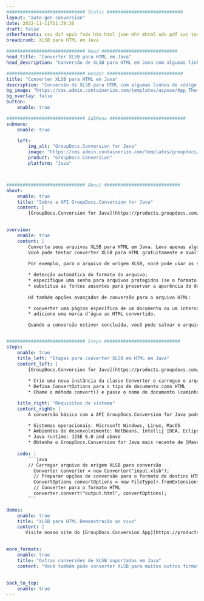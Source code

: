 ```yaml
---
############################# Static ############################
layout: "auto-gen-conversion"
date: 2022-11-11T11:39:36
draft: false
otherformats: csv dif epub fods htm html json mht mhtml ods pdf sxc tex tsv xlam xls xlsb xlsm xlsx xlt xltm xltx xml xps
breadcrumb: XLSB para HTML em Java

############################# Head ############################
head_title: "Converter XLSB para HTML em Java"
head_description: "Conversão de XLSB para HTML em Java com algumas linhas de código. Converta mais de 160 formatos de arquivo usando a API de conversão de documentos do GroupDocs para Java"

############################# Header ############################
title: "Converter XLSB para HTML em Java"
description: "Conversão de XLSB para HTML com algumas linhas de código Java"
bg_image: "https://cms.admin.containerize.com/templates/aspose/App_Themes/V3/images/bg/header1.png"
bg_overlay: false
button:
    enable: true

############################# SubMenu ############################
submenu:
    enable: true

    left:
        img_alt: "GroupDocs.Conversion for Java"
        image: "https://cms.admin.containerize.com/templates/groupdocs/images/product-logos/90x90-noborder/groupdocs-conversion-java.png"
        product: "GroupDocs.Conversion"
        platform: "Java"



############################# About ############################
about:
    enable: true
    title: "Sobre a API GroupDocs.Conversion for Java"
    content: |
        [GroupDocs.Conversion for Java](https://products.groupdocs.com/conversion/java/) é uma API avançada de conversão de formato de arquivo para conversão entre formatos populares de imagem e documento, como Microsoft Office, OpenDocument, PDF, HTML, e-mail, CAD. e muito mais com apenas algumas linhas de código. A API nativa detecta automaticamente os formatos dos documentos originais e oferece muitas opções para personalizar os documentos convertidos. Juntamente com a função de extrair informações de um documento, ele também suporta o armazenamento em cache dos resultados da conversão para o disco local por padrão. No entanto, qualquer tipo de armazenamento em cache pode ser suportado pela implementação das interfaces apropriadas - Amazon S3, Dropbox, Google Drive, Windows Azure, Reddis ou quaisquer outras.
    

overview:
    enable: true
    content: |
        Converta seus arquivos XLSB para HTML em Java. Leva apenas algumas linhas de código Java em qualquer plataforma de sua escolha, como Windows, Linux, macOS.
        Você pode tentar converter XLSB para HTML gratuitamente e avaliar a qualidade dos resultados da conversão. Junto com scripts de conversão de arquivo simples, você pode tentar opções mais sofisticadas para carregar o arquivo de origem XLSB e armazenar a saída HTML. 
        
        Por exemplo, para o arquivo de origem XLSB, você pode usar as seguintes opções de carregamento:

        * detecção automática do formato do arquivo;
        * especifique uma senha para arquivos protegidos (se o formato de arquivo for compatível);
        * substitua as fontes ausentes para preservar a aparência do documento.
        
        Há também opções avançadas de conversão para o arquivo HTML:

        * converter uma página específica de um documento ou um intervalo de páginas;
        * adicione uma marca d'água ao HTML convertido.

        Quando a conversão estiver concluída, você pode salvar o arquivo HTML no caminho do arquivo local ou em qualquer armazenamento de terceiros, como FTP, Amazon S3, Google Drive, Dropbox etc. Observe - para converter XLSB para HTML, você não precisa instalar nenhum software adicional, como MS Office, Open Office, Adobe Acrobat Reader etc.


############################# Steps ############################
steps:
    enable: true
    title_left: "Etapas para converter XLSB em HTML em Java"
    content_left: |
        [GroupDocs.Conversion for Java](https://products.groupdocs.com/conversion/java/) permite que os desenvolvedores convertam facilmente o arquivo XLSB para HTML com algumas linhas de código.
        
        * Crie uma nova instância da classe Converter e carregue o arquivo XLSB com o caminho completo
        * Defina ConvertOptions para o tipo de documento como HTML
        * Chame o método convert() e passe o nome do documento (caminho completo) e formato (HTML) como parâmetro

    title_right: "Requisitos de sistema"
    content_right: |
        A conversão básica com a API GroupDocs.Conversion for Java pode ser feita com apenas algumas linhas de código. Nossas APIs são suportadas em todas as principais plataformas e sistemas operacionais. Antes de executar o código abaixo, certifique-se de ter os seguintes pré-requisitos instalados em seu sistema.

        * Sistemas operacionais: Microsoft Windows, Linux, MacOS
        * Ambientes de desenvolvimento: NetBeans, Intellij IDEA, Eclipse, etc.
        * Java runtime: J2SE 6.0 and above
        * Obtenha o GroupDocs.Conversion for Java mais recente de [Maven](https://repository.groupdocs.com/webapp/#/artifacts/browse/tree/General/repo/com/groupdocs/groupdocs-conversion)
         
    code: |
        ```java    
        // Carregar arquivo de origem XLSB para conversão
          Converter converter = new Converter("input.xlsb");
          // Preparar opções de conversão para o formato de destino HTML
          ConvertOptions convertOptions = new FileType().fromExtension("html").getConvertOptions();
          // Converter para o formato HTML
          converter.convert("output.html", convertOptions);
        ```

demos:
    enable: true
    title: "XLSB para HTML Demonstração ao vivo"
    content: |
       Visite nosso site do [GroupDocs.Conversion App](https://products.groupdocs.app/conversion/family) e experimente a conversão de XLSB para HTML agora. A demonstração gratuita tem os seguintes benefícios
          

more_formats:
    enable: true
    title: "Outras conversões de XLSB suportadas em Java"
    content: "Você também pode converter XLSB para muitos outros formatos de arquivo. Por favor, veja a lista abaixo."
       
       
back_to_top:
    enable: true
---
```

